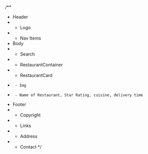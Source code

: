 /**
 * Header
 *  - Logo
 *  - Nav Items
 * Body
 *  - Search
 *  - RestaurantContainer
 *    - RestaurantCard
 *      - Img
 *      - Name of Restaurant, Star Rating, cuisine, delivery time
 * Footer
 *  - Copyright
 *  - Links
 *  - Address
 *  - Contact
 */